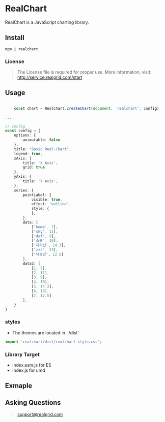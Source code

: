 # RealChart

RealChart is a JavaScript charting library.

## Install

```
npm i realchart
```

### License

> The License file is required for proper use. More information, visit: http://service.realgrid.com/start

## Usage

```ts

    const chart = RealChart.createChart(document, 'realchart', config);

... 

```

```ts
// config
const config = {
    options: {
        animatable: false
    },
    title: "Basic Real-Chart",
    legend: true,
    xAxis: {
        title: 'X Axis',
        grid: true
    },
    yAxis: {
        title: 'Y Axis',
    },
    series: {
        pointLabel: {
            visible: true,
            effect: 'outline',
            style: {
            },
        },
        data: [
            ['home', 7], 
            ['sky', 11], 
            ['def', 9], 
            ['소홍', 10], 
            ['지리산', 14.3], 
            ['zzz', 13],
            ['낙동강', 12.5]
        ],
        data2: [
            [1, 7], 
            [2, 11], 
            [3, 9], 
            [4, 10], 
            [5, 14.3], 
            [6, 13],
            [7, 12.5]
        ],
    }
}
```
### styles

- The themes are located in './dist'

```ts
import 'realchart/dist/realchart-style.css';
```

### Library Target

- index.esm.js for ES
- index.js for umd
## Exmaple


## Asking Questions

> support@realgrid.com